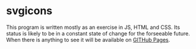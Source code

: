 # svgicons

This program is written mostly as an exercise in JS, HTML and CSS. Its status is likely to be in a constant state of change for the forseeable future. When there is anything to see it will be available on [GITHub Pages](https://stitchotw.github.io/svgicons/).
